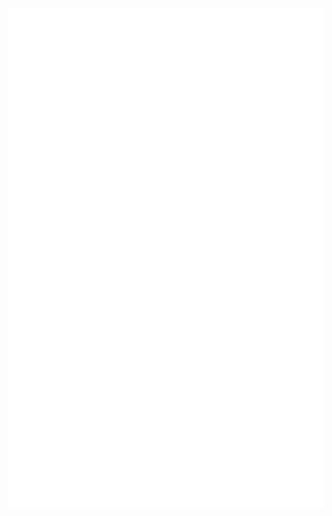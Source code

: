 <div align="center">
  <img src="https://github.com/HuangStomach/Huangstomach/blob/main/github-metrics.svg" alt="Metrics">
<!--![Metrics](https://github.com/HuangStomach/Huangstomach/blob/main/github-metrics.svg)-->
</div>

<!--
**HuangStomach/Huangstomach** is a ✨ _special_ ✨ repository because its `README.md` (this file) appears on your GitHub profile.

Here are some ideas to get you started:
- 🔭 I’m currently working on ...
- 🌱 I’m currently learning ...
- 👯 I’m looking to collaborate on ...
- 🤔 I’m looking for help with ...
- 💬 Ask me about ...
- 📫 How to reach me: ...
- 😄 Pronouns: ...
- ⚡ Fun fact: ...
-->
